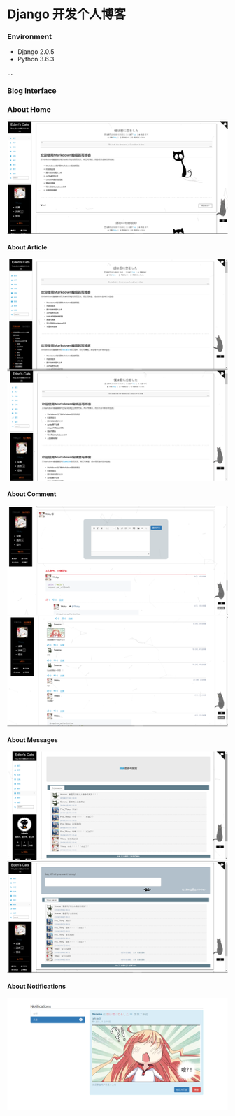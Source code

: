# Django 开发个人博客

### Environment

+ Django 2.0.5
+ Python 3.6.3

...

### Blog Interface


### About Home
![](images/home1.png)

#### About Article

![](images/article1.png)
![](images/article2.png)

#### About Comment
![](images/comment1.png)
![](images/comment2.png)


#### About Messages
![](images/messages1.png)
![](images/messages2.png)

#### About Notifications
![](images/notifications1.png)